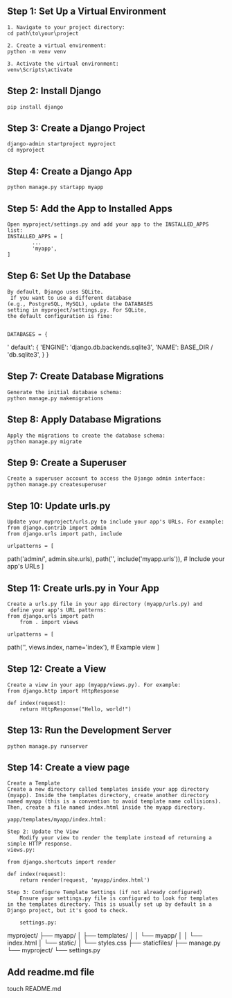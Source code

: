 ## Step 1: Set Up a Virtual Environment

    1. Navigate to your project directory:
    cd path\to\your\project

    2. Create a virtual environment:
    python -m venv venv

    3. Activate the virtual environment:
    venv\Scripts\activate

## Step 2: Install Django

    pip install django

## Step 3: Create a Django Project

    django-admin startproject myproject
    cd myproject

## Step 4: Create a Django App

    python manage.py startapp myapp

## Step 5: Add the App to Installed Apps

    Open myproject/settings.py and add your app to the INSTALLED_APPS list:
    INSTALLED_APPS = [
    		...
    		'myapp',
    ]

## Step 6: Set Up the Database

    By default, Django uses SQLite.
     If you want to use a different database
    (e.g., PostgreSQL, MySQL), update the DATABASES
    setting in myproject/settings.py. For SQLite,
    the default configuration is fine:


    DATABASES = {

' default': {
'ENGINE': 'django.db.backends.sqlite3',
'NAME': BASE_DIR / 'db.sqlite3',
}
}

## Step 7: Create Database Migrations

    Generate the initial database schema:
    python manage.py makemigrations

## Step 8: Apply Database Migrations

    Apply the migrations to create the database schema:
    python manage.py migrate

## Step 9: Create a Superuser

    Create a superuser account to access the Django admin interface:
    python manage.py createsuperuser

## Step 10: Update urls.py

    Update your myproject/urls.py to include your app's URLs. For example:
    from django.contrib import admin
    from django.urls import path, include

    urlpatterns = [

path('admin/', admin.site.urls),
path('', include('myapp.urls')), # Include your app's URLs
]

## Step 11: Create urls.py in Your App

    Create a urls.py file in your app directory (myapp/urls.py) and
     define your app's URL patterns:
    from django.urls import path
    	from . import views

    urlpatterns = [

path('', views.index, name='index'), # Example view
]

## Step 12: Create a View

    Create a view in your app (myapp/views.py). For example:
    from django.http import HttpResponse

    def index(request):
    	return HttpResponse("Hello, world!")

## Step 13: Run the Development Server

    python manage.py runserver

## Step 14: Create a view page

    Create a Template
    Create a new directory called templates inside your app directory (myapp). Inside the templates directory, create another directory named myapp (this is a convention to avoid template name collisions). Then, create a file named index.html inside the myapp directory.

    yapp/templates/myapp/index.html:

    Step 2: Update the View
    	Modify your view to render the template instead of returning a simple HTTP response.
    views.py:

    from django.shortcuts import render

    def index(request):
    	return render(request, 'myapp/index.html')

    Step 3: Configure Template Settings (if not already configured)
    	Ensure your settings.py file is configured to look for templates in the templates directory. This is usually set up by default in a Django project, but it's good to check.

    	settings.py:

myproject/
├── myapp/
│ ├── templates/
│ │ └── myapp/
│ │ └── index.html
│ └── static/
│ └── styles.css
├── staticfiles/
├── manage.py
└── myproject/
└── settings.py

## Add readme.md file

touch README.md
